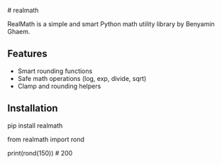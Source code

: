 \# realmath

RealMath is a simple and smart Python math utility library by Benyamin Ghaem.

## Features
- Smart rounding functions
- Safe math operations (log, exp, divide, sqrt)
- Clamp and rounding helpers

## Installation

pip install realmath

from realmath import rond

print(rond(150))   # 200
